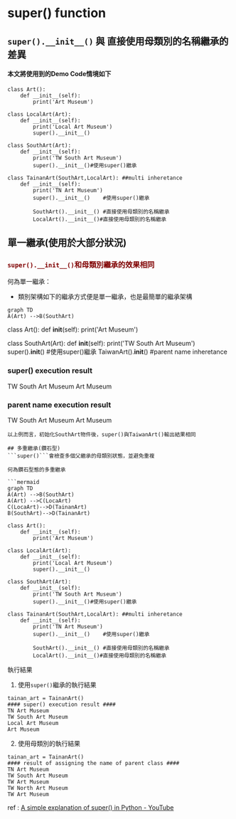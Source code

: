 # super() function
## ```super().__init__()``` 與 直接使用母類別的名稱繼承的差異
#### 本文將使用到的Demo Code情境如下

```
class Art():
	def __init__(self):
		print('Art Museum')

class LocalArt(Art):
	def __init__(self):
		print('Local Art Museum')
		super().__init__() 

class SouthArt(Art):
	def __init__(self):
		print('TW South Art Museum')
		super().__init__()#使用super()繼承

class TainanArt(SouthArt,LocalArt): ##multi inheretance
	def __init__(self):
		print('TN Art Museum')
		super().__init__()    #使用super()繼承
		    
		SouthArt().__init__() #直接使用母類別的名稱繼承
		LocalArt().__init__()#直接使用母類別的名稱繼承
```

## 單一繼承(使用於大部分狀況)
### **<font color=#800000>```super().__init__()```和母類別繼承的效果相同</font>**
何為單一繼承：
* 類別架構如下的繼承方式便是單一繼承，也是最簡單的繼承架構
```mermaid
graph TD
A(Art) -->B(SouthArt)
```
class Art():
	def __init__(self):
		print('Art Museum')

class SouthArt(Art):
	def __init__(self):
		print('TW South Art Museum')
		super().__init__()     #使用super()繼承
		TaiwanArt().__init__() #parent name inheretance

### super() execution result ###
TW South Art Museum
Art Museum

### parent name execution result ###
TW South Art Museum
Art Museum
```
以上例而言，初始化SouthArt物件後，super()與TaiwanArt()輸出結果相同

## 多重繼承(鑽石型)
```super()```會檢查多個父繼承的母類別狀態，並避免重複

何為鑽石型態的多重繼承

```mermaid
graph TD
A(Art) -->B(SouthArt)
A(Art) -->C(LocaArt)
C(LocaArt)-->D(TainanArt)
B(SouthArt)-->D(TainanArt)
```

```
class Art():
	def __init__(self):
		print('Art Museum')

class LocalArt(Art):
	def __init__(self):
		print('Local Art Museum')
		super().__init__() 

class SouthArt(Art):
	def __init__(self):
		print('TW South Art Museum')
		super().__init__()#使用super()繼承

class TainanArt(SouthArt,LocalArt): ##multi inheretance
	def __init__(self):
		print('TN Art Museum')
		super().__init__()    #使用super()繼承
		    
		SouthArt().__init__() #直接使用母類別的名稱繼承
		LocalArt().__init__()#直接使用母類別的名稱繼承
```

執行結果
1. 使用```super()```繼承的執行結果
```
tainan_art = TainanArt()
#### super() execution result ####
TN Art Museum
TW South Art Museum
Local Art Museum
Art Museum
```
2. 使用母類別的執行結果
```
tainan_art = TainanArt()
#### result of assigning the name of parent class ####
TN Art Museum
TW South Art Museum
TW Art Museum
TW North Art Museum
TW Art Museum
```

ref : 
[A simple explanation of super() in Python - YouTube](https://www.youtube.com/watch?v=zS0HyfN7Pm4)
